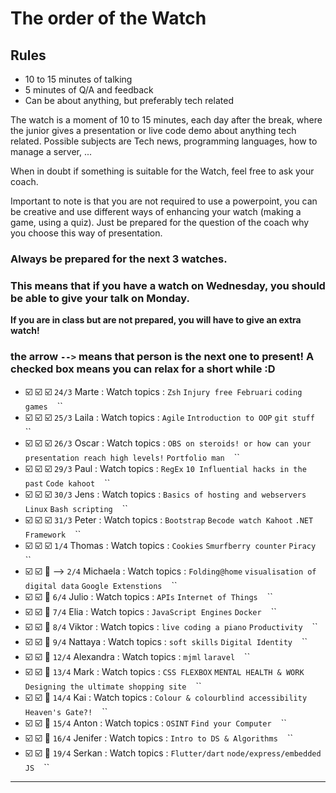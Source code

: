 # The order of the Watch
## Rules
* 10 to 15 minutes of talking
* 5 minutes of Q/A and feedback
* Can be about anything, but preferably tech related


The watch is a moment of 10 to 15 minutes, each day after the break, where the junior gives a presentation or live code demo about anything tech related.
Possible subjects are Tech news, programming languages, how to manage a server, ...

When in doubt if something is suitable for the Watch, feel free to ask your coach.

Important to note is that you are not required to use a powerpoint, you can be creative and use different ways of enhancing your watch (making a game, using a quiz). Just be prepared for the question of the coach why you choose this way of presentation.

### Always be prepared for the next 3 watches.
### This means that if you have a watch on Wednesday, you should be able to give your talk on Monday.
**If you are in class but are not prepared, you will have to give an extra watch!**

### the arrow `-->` means that person is the next one to present! A checked box means you can relax for a short while :D

- :ballot_box_with_check: :ballot_box_with_check: :ballot_box_with_check: `24/3` Marte  : Watch topics : `Zsh` `Injury free Februari` `coding games` `` `` ``
- :ballot_box_with_check: :ballot_box_with_check: :ballot_box_with_check: `25/3` Laila : Watch topics : `Agile` `Introduction to OOP` `git stuff` `` `` ``
- :ballot_box_with_check: :ballot_box_with_check: :ballot_box_with_check: `26/3` Oscar : Watch topics : `OBS on steroids! or how can your presentation reach high levels!` `Portfolio man` `` `` ``
- :ballot_box_with_check: :ballot_box_with_check: :ballot_box_with_check: `29/3` Paul : Watch topics : `RegEx` `10 Influential hacks in the past` `Code kahoot` `` `` ``
- :ballot_box_with_check: :ballot_box_with_check: :ballot_box_with_check: `30/3` Jens : Watch topics : `Basics of hosting and webservers` `Linux` `Bash scripting` `` `` ``
- :ballot_box_with_check: :ballot_box_with_check: :ballot_box_with_check: `31/3` Peter : Watch topics : `Bootstrap` `Becode watch Kahoot` `.NET Framework` `` `` ``
- :ballot_box_with_check: :ballot_box_with_check: :ballot_box_with_check: `1/4` Thomas : Watch topics : `Cookies` `Smurfberry counter` `Piracy` `` `` ``
- :ballot_box_with_check: :ballot_box_with_check: :black_square_button: --> `2/4` Michaela : Watch topics : `Folding@home` `visualisation of digital data` `Google Extenstions` `` `` ``
- :ballot_box_with_check: :ballot_box_with_check: :black_square_button: `6/4` Julio : Watch topics : `APIs` `Internet of Things` `` `` ``
- :ballot_box_with_check: :ballot_box_with_check: :black_square_button: `7/4` Elia : Watch topics : `JavaScript Engines` `Docker` `` `` ``
- :ballot_box_with_check: :ballot_box_with_check: :black_square_button: `8/4` Viktor : Watch topics : `live coding a piano` `Productivity` `` `` ``
- :ballot_box_with_check: :ballot_box_with_check: :black_square_button: `9/4` Nattaya : Watch topics : `soft skills` `Digital Identity` `` `` ``
- :ballot_box_with_check: :ballot_box_with_check: :black_square_button: `12/4` Alexandra : Watch topics : `mjml` `laravel` `` `` ``
- :ballot_box_with_check: :ballot_box_with_check: :black_square_button: `13/4` Mark : Watch topics : `CSS FLEXBOX` `MENTAL HEALTH & WORK` `Designing the ultimate shopping site` `` `` ``
- :ballot_box_with_check: :ballot_box_with_check: :black_square_button: `14/4` Kai : Watch topics : `Colour & colourblind accessibility` `Heaven's Gate?!` `` `` ``
- :ballot_box_with_check: :ballot_box_with_check: :black_square_button: `15/4` Anton : Watch topics : `OSINT` `Find your Computer` `` `` ``
- :ballot_box_with_check: :ballot_box_with_check: :black_square_button: `16/4` Jenifer : Watch topics : `Intro to DS & Algorithms` `` `` ``
- :ballot_box_with_check: :ballot_box_with_check: :black_square_button: `19/4` Serkan : Watch topics : `Flutter/dart` `node/express/embedded JS` `` `` ``
 ---
###

